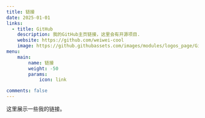 ```yaml
---
title: 链接
date: 2025-01-01
links:
  - title: GitHub
    description: 我的GitHub主页链接，这里会有开源项目.
    website: https://github.com/weiwei-cool
    image: https://github.githubassets.com/images/modules/logos_page/GitHub-Mark.png
menu:
    main: 
        name: 链接
        weight: -50
        params:
            icon: link

comments: false
---
```


这里展示一些我的链接。